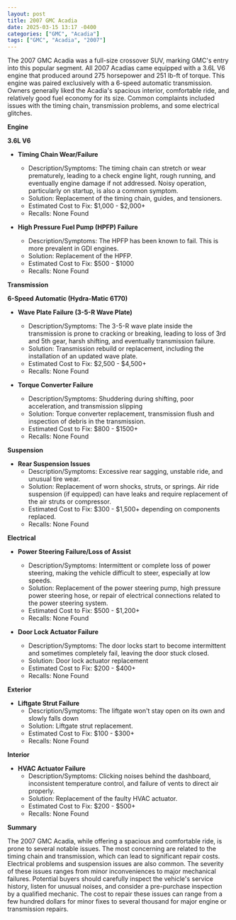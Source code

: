 ```yaml
---
layout: post
title: 2007 GMC Acadia
date: 2025-03-15 13:17 -0400
categories: ["GMC", "Acadia"]
tags: ["GMC", "Acadia", "2007"]
---
```

The 2007 GMC Acadia was a full-size crossover SUV, marking GMC's entry into this popular segment. All 2007 Acadias came equipped with a 3.6L V6 engine that produced around 275 horsepower and 251 lb-ft of torque. This engine was paired exclusively with a 6-speed automatic transmission. Owners generally liked the Acadia's spacious interior, comfortable ride, and relatively good fuel economy for its size. Common complaints included issues with the timing chain, transmission problems, and some electrical glitches.

**Engine**

**3.6L V6**

*   **Timing Chain Wear/Failure**
    *   Description/Symptoms: The timing chain can stretch or wear prematurely, leading to a check engine light, rough running, and eventually engine damage if not addressed. Noisy operation, particularly on startup, is also a common symptom.
    *   Solution: Replacement of the timing chain, guides, and tensioners.
    *   Estimated Cost to Fix: $1,000 - $2,000+
    *   Recalls: None Found

*   **High Pressure Fuel Pump (HPFP) Failure**
    *   Description/Symptoms: The HPFP has been known to fail. This is more prevalent in GDI engines.
    *   Solution: Replacement of the HPFP.
    *   Estimated Cost to Fix: $500 - $1000
    *   Recalls: None Found

**Transmission**

**6-Speed Automatic (Hydra-Matic 6T70)**

*   **Wave Plate Failure (3-5-R Wave Plate)**
    *   Description/Symptoms: The 3-5-R wave plate inside the transmission is prone to cracking or breaking, leading to loss of 3rd and 5th gear, harsh shifting, and eventually transmission failure.
    *   Solution: Transmission rebuild or replacement, including the installation of an updated wave plate.
    *   Estimated Cost to Fix: $2,500 - $4,500+
    *   Recalls: None Found

*   **Torque Converter Failure**
    *   Description/Symptoms: Shuddering during shifting, poor acceleration, and transmission slipping
    *   Solution: Torque converter replacement, transmission flush and inspection of debris in the transmission.
    *   Estimated Cost to Fix: $800 - $1500+
    *   Recalls: None Found

**Suspension**

*   **Rear Suspension Issues**
    *   Description/Symptoms: Excessive rear sagging, unstable ride, and unusual tire wear.
    *   Solution: Replacement of worn shocks, struts, or springs. Air ride suspension (if equipped) can have leaks and require replacement of the air struts or compressor.
    *   Estimated Cost to Fix: $300 - $1,500+ depending on components replaced.
    *   Recalls: None Found

**Electrical**

*   **Power Steering Failure/Loss of Assist**
    *   Description/Symptoms: Intermittent or complete loss of power steering, making the vehicle difficult to steer, especially at low speeds.
    *   Solution: Replacement of the power steering pump, high pressure power steering hose, or repair of electrical connections related to the power steering system.
    *   Estimated Cost to Fix: $500 - $1,200+
    *   Recalls: None Found

*   **Door Lock Actuator Failure**
    *   Description/Symptoms: The door locks start to become intermittent and sometimes completely fail, leaving the door stuck closed.
    *   Solution: Door lock actuator replacement
    *   Estimated Cost to Fix: $200 - $400+
    *   Recalls: None Found

**Exterior**

*   **Liftgate Strut Failure**
    *   Description/Symptoms: The liftgate won't stay open on its own and slowly falls down
    *   Solution: Liftgate strut replacement.
    *   Estimated Cost to Fix: $100 - $300+
    *   Recalls: None Found

**Interior**

*   **HVAC Actuator Failure**
    *   Description/Symptoms: Clicking noises behind the dashboard, inconsistent temperature control, and failure of vents to direct air properly.
    *   Solution: Replacement of the faulty HVAC actuator.
    *   Estimated Cost to Fix: $200 - $500+
    *   Recalls: None Found

**Summary**

The 2007 GMC Acadia, while offering a spacious and comfortable ride, is prone to several notable issues. The most concerning are related to the timing chain and transmission, which can lead to significant repair costs. Electrical problems and suspension issues are also common. The severity of these issues ranges from minor inconveniences to major mechanical failures. Potential buyers should carefully inspect the vehicle's service history, listen for unusual noises, and consider a pre-purchase inspection by a qualified mechanic. The cost to repair these issues can range from a few hundred dollars for minor fixes to several thousand for major engine or transmission repairs.

